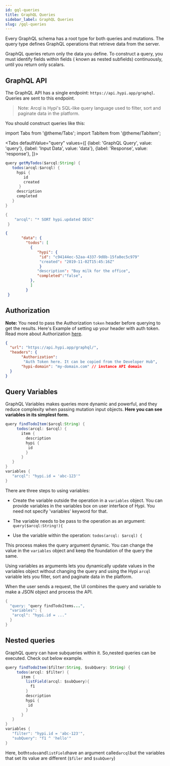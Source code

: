 ```yaml
---
id: gql-queries
title: GraphQL Queries
sidebar_label: GraphQL Queries
slug: /gql-queries
---
```


Every GraphQL schema has a root type for both queries and mutations. The query type defines GraphQL operations that retrieve data from the server.

GraphQL queries return only the data you define. To construct a query, you must identify fields within fields ( known as nested subfields) continuously, until you return only scalars.

## GraphQL API

The GraphQL API has a single endpoint: `https://api.hypi.app/graphql`. Queries are sent to this endpoint. 

> Note:  Arcql is Hypi's SQL-like query language used to filter, sort and paginate data in the platform.

You should construct queries like this:

import Tabs from '@theme/Tabs';
import TabItem from '@theme/TabItem';

<Tabs
  defaultValue="query"
  values={[
    {label: 'GraphQL Query', value: 'query'},
    {label: 'Input Data', value: 'data'},
    {label: 'Response', value: 'response'},
  ]}>
<TabItem value="query">

```java
query getMyTodos($arcql:String) {
   todos(arcql:$arcql) {
     hypi {
        id
        created
      }
     description
     completed
   }
}
```

</TabItem>
<TabItem value="data">

```java
{
    "arcql": "* SORT hypi.updated DESC"
 }
```
</TabItem>

<TabItem value="response">

```json
{
       "data": {
         "todos": [
           {
              "hypi": {
               "id": "c94144ec-52aa-4337-9d8b-15fa8ec5c979"
               "created": "2019-11-02T15:45:16Z"
               }
              "description": "Buy milk for the office",
              "completed":"false",
           },
           ]
         }
 }
```

</TabItem>
</Tabs>

## Authorization

**Note:**  You need to pass the Authorization `token` header before querying to get the results. Here's Example of setting up your header with auth token. Read more about Authorization [here](authorization.md).

```json
{
  "url": "https://api.hypi.app/graphql/",
  "headers": {
       "Authorization":
        "Auth Token here. It can be copied from the Developer Hub",
       "hypi-domain": "my-domain.com" // instance API domain
  }
}
```

## Query Variables

GraphQL Variables makes queries more dynamic and powerful, and they reduce complexity when passing mutation input objects. **Here you can see variables in its simplest form.**

```java
query findTodoItem($arcql:String) {
     todos(arcql: $arcql) {
       item {
         description
         hypi {
          id
         }
       }
   }
}
variables {
   "arcql": "hypi.id = 'abc-123'"
}
```

There are three steps to using variables:

+ Create the variable outside the operation in a `variables` object. You can provide variables in the variables box on user interface of Hypi. You need not specify 'variables' keyword for that.

+ The variable needs to be pass to the operation as an argument: `query($arcql:String!){`

+ Use the variable within the operation: `todos(arcql: $arcql) {`

This process makes the query argument dynamic. You can change the value in the `variables` object and keep the foundation of the query the same.

Using variables as arguments lets you dynamically update values in the variables object without changing the query and using the Hypi `arcql` variable lets you filter, sort and paginate data in the platform.

When the user sends a request, the UI combines the query and variable to make a JSON object and process the API.

```java
{  
  "query: "query findTodoItems...",  
  "variables": {  
   "arcql": "hypi.id = ..."  
  }  
}
```

##  Nested queries

GraphQL query can have subqueries within it. So,nested queries can be executed.  Check out below example.

```java
query findTodoItem($filter:String, $subQuery: String) {  
     todos(arcql: $filter) {  
       item {  
         listField(arcql: $subQuery){  
           f1  
         }  
         description  
         hypi {  
          id  
         }  
       }  
   }  
}  
variables {  
   "filter": "hypi.id = 'abc-123'",  
   "subQuery": "f1 ^ 'hello'"  
}
```
Here, both`todos`and`listField`have an argument called`arcql`but the variables that set its value are different (`$filer` and `$subQuery`)